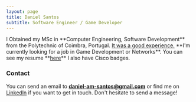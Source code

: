 ```yaml
---
layout: page
title: Daniel Santos
subtitle: Software Engineer / Game Developer
---
```


<span class="fa fa-graduation-cap about-icon">
</span>
I Obtained my MSc in **Computer Engineering, Software Development** from the Polytechnic of Coimbra, Portugal. <ins>It was a good experience.</ins></a>

<span class="fa fa-briefcase about-icon">
</span>
**I'm currently looking for a job in Game Development or Networks**. You can see my resume **<a href="https://DanielSantos2001.github.io" style="color: inherit;"><ins>here</ins></a>** I also have Cisco badges.

### Contact
You can send an email to **daniel-am-santos@gmail.com** or find me on <a href="https://www.linkedin.com/in/daniel-am-santos/" style="color: inherit;"><ins>Linkedln</ins></a> if you want to get in touch. Don't hesitate to send a message!

